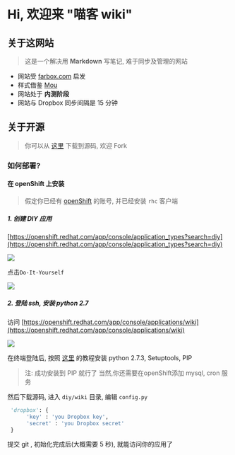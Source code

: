 Hi, 欢迎来 "喵客 wiki"
=====================

## 关于这网站

> 这是一个解决用 **Markdown** 写笔记, 难于同步及管理的网站

- 网站受 [farbox.com](http://www.farbox.com/) 启发
- 样式借鉴 [Mou](http://mouapp.com/)
- 网站处于 **内测阶段**
- 网站与 Dropbox 同步间隔是 15 分钟

## 关于开源

> 你可以从 [这里](https://github.com/vfasky/wiki.catke) 下载到源码, 欢迎 Fork

### 如何部署?

#### 在 openShift 上安装

> 假定你已经有 [openShift](https://openshift.redhat.com) 的账号, 并已经安装 `rhc` 客户端

##### 1. 创建 DIY 应用

[https://openshift.redhat.com/app/console/application_types?search=diy](https://openshift.redhat.com/app/console/application_types?search=diy)

![](http://ww3.sinaimg.cn/large/a74e55b4jw1e1gisoznojj.jpg)

点击`Do-It-Yourself`

![](http://ww3.sinaimg.cn/large/a74ecc4cjw1e1giv0jovrj.jpg)

##### 2. 登陆 ssh, 安装 python 2.7

访问 [https://openshift.redhat.com/app/console/applications/wiki](https://openshift.redhat.com/app/console/applications/wiki)

![](http://ww1.sinaimg.cn/large/a74ecc4cjw1e1gj2eplksj.jpg)

在终端登陆后, 按照 [这里](https://openshift.redhat.com/community/blogs/enabling-python-27-on-a-paas-with-the-openshift-diy-app-type) 的教程安装 python 2.7.3, Setuptools, PIP

> 注: 成功安装到 PIP 就行了
> 当然,你还需要在openShift添加 mysql, cron 服务


然后下载源码, 进入 `diy/wiki` 目录, 编辑 `config.py`

``` python
 'dropbox': {
      'key' : 'you Dropbox key', 
      'secret' : 'you Dropbox secret'
 }
```  

提交 git , 初始化完成后(大概需要 5 秒), 就能访问你的应用了
